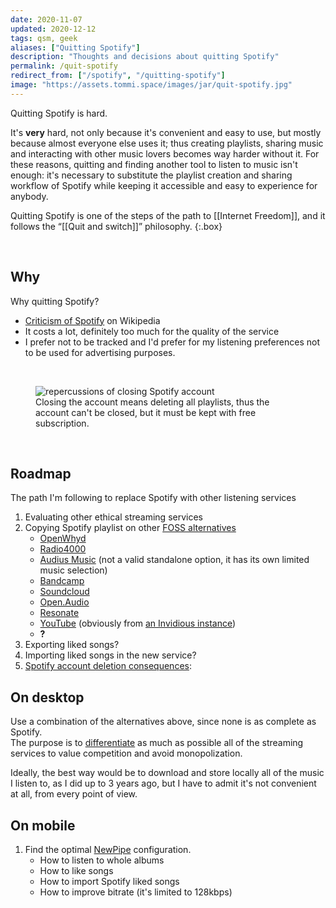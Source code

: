 ```yaml
---
date: 2020-11-07
updated: 2020-12-12
tags: qsm, geek
aliases: ["Quitting Spotify"]
description: "Thoughts and decisions about quitting Spotify"
permalink: /quit-spotify
redirect_from: ["/spotify", "/quitting-spotify"]
image: "https://assets.tommi.space/images/jar/quit-spotify.jpg"
---
```

Quitting Spotify is hard.

It's **very** hard, not only because it's convenient and easy to use, but mostly because almost everyone else uses it; thus creating playlists, sharing music and interacting with other music lovers becomes way harder without it. For these reasons, quitting and finding another tool to listen to music isn't enough: it's necessary to substitute the playlist creation and sharing workflow of Spotify while keeping it accessible and easy to experience for anybody.

Quitting Spotify is one of the steps of the path to [[Internet Freedom]], and it follows the “[[Quit and switch]]” philosophy.
{:.box}

<br>

## Why

Why quitting Spotify?

- [Criticism of Spotify](https://en.m.wikipedia.org/wiki/Criticism_of_Spotify) on Wikipedia
- It costs a lot, definitely too much for the quality of the service
- I prefer not to be tracked and I'd prefer for my listening preferences not to be used for advertising purposes.

<br>

<figure>
	<img src="https://assets.tommi.space/images/Spotify-close-account.jpg" title="repercussions of closing Spotify account" alt="repercussions of closing Spotify account" />
	<figcaption>
		Closing the account means deleting all playlists, thus the account can't be closed, but it must be kept with free subscription.
	</figcaption>
</figure>

<br>

## Roadmap

The path I'm following to replace Spotify with other listening services

1. Evaluating other ethical streaming services
1. Copying Spotify playlist on other [FOSS alternatives](https://alternativeto.net/software/spotify/?license=opensource)
	- [OpenWhyd](https://openwhyd.org "OpenWhyd official website")
	- [Radio4000](https://radio4000.com/ "R4000 official website")
	- [Audius Music](https://audius.co/ "Audius Music official website") (not a valid standalone option, it has its own limited music selection)
	- [Bandcamp](https://bandcamp.com "Bandcamp official website")
	- [Soundcloud](https://soundcloud.com)
	- [Open.Audio](https://open.audio)
	- [Resonate](https://resonate.is)
	- [YouTube](https://yewtu.be "Yewtube, a YouTube alternative client") (obviously from [an Invidious instance](https://github.com/iv-org/invidious "Invidious GitHub repository"))
	- **?**
1. Exporting liked songs?
2. Importing liked songs in the new service?
3. [Spotify account deletion consequences](https://community.spotify.com/t5/Spotify-Answers/How-do-I-close-my-Spotify-Account/ta-p/4663172 "How Do I close my Spotify Account - Spotify Support"):

## On desktop

Use a combination of the alternatives above, since none is as complete as Spotify.\
The purpose is to <u>differentiate</u> as much as possible all of the streaming services to value competition and avoid monopolization.

Ideally, the best way would be to download and store locally all of the music I listen to, as I did up to 3 years ago, but I have to admit it's not convenient at all, from every point of view.

## On mobile

1. Find the optimal [NewPipe](https://newpipe.schabi.org/ "NewPipe official website") configuration.
	- How to listen to whole albums
	- How to like songs
	- How to import Spotify liked songs
	- How to improve bitrate (it's limited to 128kbps)